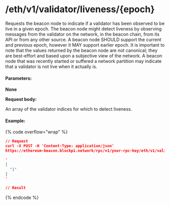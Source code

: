# /eth/v1/validator/liveness/{epoch}

Requests the beacon node to indicate if a validator has been observed to be live in a given epoch. The beacon node might detect liveness by observing messages from the validator on the network, in the beacon chain, from its API or from any other source. A beacon node SHOULD support the current and previous epoch, however it MAY support earlier epoch. It is important to note that the values returned by the beacon node are not canonical; they are best-effort and based upon a subjective view of the network. A beacon node that was recently started or suffered a network partition may indicate that a validator is not live when it actually is.

#### Parameters:

**None**

**Request body:**

An array of the validator indices for which to detect liveness.

#### Example:

{% code overflow="wrap" %}
```json
// Request
curl -X POST -H 'Content-Type: application/json' 
https://ethereum-beacon.blockpi.network/rpc/v1/your-rpc-key/eth/v1/validator/liveness/280000

'
[
  "1"
]
'

// Result

```
{% endcode %}
